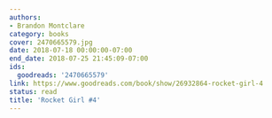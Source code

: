 ```yaml
---
authors:
- Brandon Montclare
category: books
cover: 2470665579.jpg
date: 2018-07-18 00:00:00-07:00
end_date: 2018-07-25 21:45:09-07:00
ids:
  goodreads: '2470665579'
link: https://www.goodreads.com/book/show/26932864-rocket-girl-4
status: read
title: 'Rocket Girl #4'
---
```

